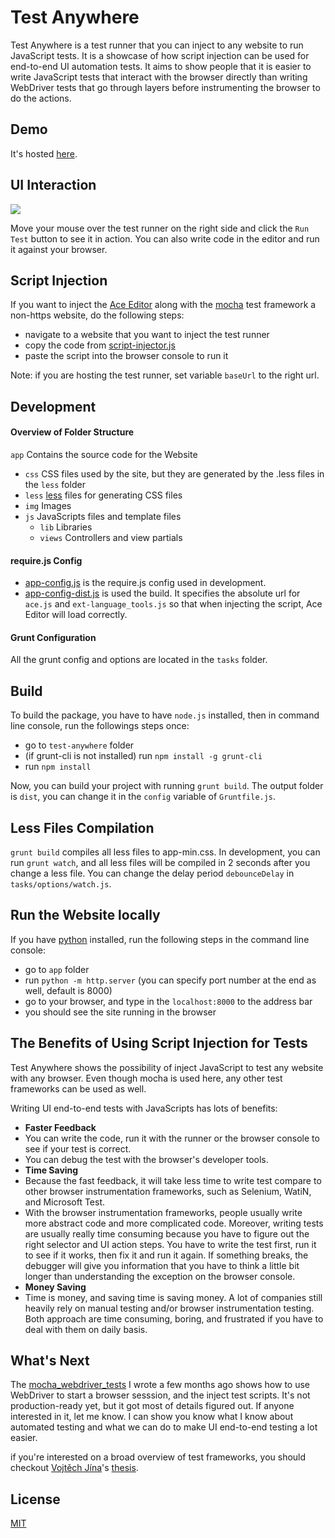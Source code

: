 # Test Anywhere

Test Anywhere is a test runner that you can inject to any website to run JavaScript tests. It is a showcase of how script injection can be used for end-to-end UI automation tests. It aims to show people that it is easier to write JavaScript tests that interact with the browser directly than writing WebDriver tests that go through layers before instrumenting the browser to do the actions.

## Demo

It's hosted [here](http://yguan.github.io/repos/test-anywhere/).

## UI Interaction

[![](http://yguan.github.io/img/projects/test-anywhere.png)](http://yguan.github.io/repos/test-anywhere/)

Move your mouse over the test runner on the right side and click the `Run Test` button to see it in action. You can also write code in the editor and run it against your browser.

## Script Injection

If you want to inject the [Ace Editor](http://ace.c9.io/) along with the [mocha](http://visionmedia.github.io/mocha/) test framework a non-https website, do the following steps:
* navigate to a website that you want to inject the test runner
* copy the code from [script-injector.js](https://github.com/yguan/test-anywhere/blob/master/app/js/script-injector.js)
* paste the script into the browser console to run it

Note: if you are hosting the test runner, set variable `baseUrl` to the right url.

## Development

#### Overview of Folder Structure

`app` Contains the source code for the Website
- `css` CSS files used by the site, but they are generated by the .less files in the `less` folder
- `less` [less](http://lesscss.org/) files for generating CSS files
- `img`  Images
- `js` JavaScripts files and template files
  - `lib` Libraries
  - `views` Controllers and view partials

#### require.js Config

* [app-config.js](https://github.com/yguan/test-anywhere/blob/master/app/js/app-config.js) is the require.js config used in development.
* [app-config-dist.js](https://github.com/yguan/test-anywhere/blob/master/app/js/app-config-dist.js) is used the build. It specifies the absolute url for `ace.js` and `ext-language_tools.js` so that when injecting the script, Ace Editor will load correctly.

#### Grunt Configuration

All the grunt config and options are located in the `tasks` folder.

## Build

To build the package, you have to have `node.js` installed, then in command line console, run the followings steps once:

- go to `test-anywhere` folder
- (if grunt-cli is not installed) run `npm install -g grunt-cli`
- run `npm install`

Now, you can build your project with running `grunt build`. The output folder is `dist`, you can change it in the `config` variable of `Gruntfile.js`.

## Less Files Compilation

`grunt build` compiles all less files to app-min.css. In development, you can run `grunt watch`, and all less files will be compiled in 2 seconds after you change a less file. You can change the delay period `debounceDelay` in `tasks/options/watch.js`.

## Run the Website locally

If you have [python](http://www.python.org/download/) installed, run the following steps in the command line console:

- go to `app` folder
- run `python -m http.server` (you can specify port number at the end as well, default is 8000)
- go to your browser, and type in the `localhost:8000` to the address bar
- you should see the site running in the browser

## The Benefits of Using Script Injection for Tests

Test Anywhere shows the possibility of inject JavaScript to test any website with any browser. Even though mocha is used here, any other test frameworks can be used as well.

Writing UI end-to-end tests with JavaScripts has lots of benefits:
* <b>Faster Feedback</b>
 * You can write the code, run it with the runner or the browser console to see if your test is correct.
 * You can debug the test with the browser's developer tools.
* <b>Time Saving</b>
 * Because the fast feedback, it will take less time to write test compare to other browser instrumentation frameworks, such as Selenium, WatiN, and Microsoft Test.
 * With the browser instrumentation frameworks, people usually write more abstract code and more complicated code. Moreover, writing tests are usually really time consuming because you have to figure out the right selector and UI action steps. You have to write the test first, run it to see if it works, then fix it and run it again. If something breaks, the debugger will give you information that you have to think a little bit longer than understanding the exception on the browser console.
* <b>Money Saving</b>
 * Time is money, and saving time is saving money. A lot of companies still heavily rely on manual testing and/or browser instrumentation testing. Both approach are time consuming, boring, and frustrated if you have to deal with them on daily basis.

## What's Next

The [mocha_webdriver_tests](https://github.com/yguan/mocha_webdriver_tests) I wrote a few months ago shows how to use WebDriver to start a browser sesssion, and the inject test scripts. It's not production-ready yet, but it got most of details figured out. If anyone interested in it, let me know. I can show you know what I know about automated testing and what we can do to make UI end-to-end testing a lot easier.

if you're interested on a broad overview of test frameworks, you should checkout [Vojtěch Jína](https://github.com/vojtajina)'s [thesis](https://github.com/karma-runner/karma/raw/master/thesis.pdf).

## License

[MIT](http://opensource.org/licenses/MIT)